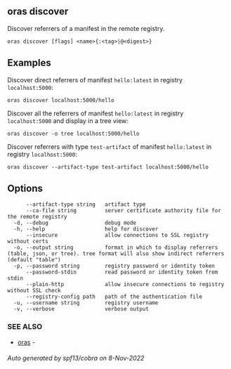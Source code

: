 ## oras discover

Discover referrers of a manifest in the remote registry.

```
oras discover [flags] <name>{:<tag>|@<digest>}
```

## Examples

Discover direct referrers of manifest `hello:latest` in registry `localhost:5000`:

```
oras discover localhost:5000/hello
```

Discover all the referrers of manifest `hello:latest` in registry `localhost:5000` and display in a tree view:

```
oras discover -o tree localhost:5000/hello
```

Discover referrers with type `test-artifact` of manifest `hello:latest` in registry `localhost:5000`:

```
oras discover --artifact-type test-artifact localhost:5000/hello
```

## Options

```
      --artifact-type string   artifact type
      --ca-file string         server certificate authority file for the remote registry
  -d, --debug                  debug mode
  -h, --help                   help for discover
      --insecure               allow connections to SSL registry without certs
  -o, --output string          format in which to display referrers (table, json, or tree). tree format will also show indirect referrers (default "table")
  -p, --password string        registry password or identity token
      --password-stdin         read password or identity token from stdin
      --plain-http             allow insecure connections to registry without SSL check
      --registry-config path   path of the authentication file
  -u, --username string        registry username
  -v, --verbose                verbose output
```

### SEE ALSO

* [oras](oras.md)	 - 

###### Auto generated by spf13/cobra on 8-Nov-2022
